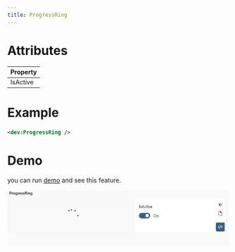 ```yaml
---
title: ProgressRing
---
```


# Attributes
|Property|
|-|
|IsActive|

# Example

```xml
<dev:ProgressRing />
```

# Demo
you can run [demo](https://github.com/Ghost1372/DevWinUI) and see this feature.

![DevWinUI](https://raw.githubusercontent.com/ghost1372/DevWinUI-Resources/refs/heads/main/DevWinUI-Docs/ProgressRing.gif)
